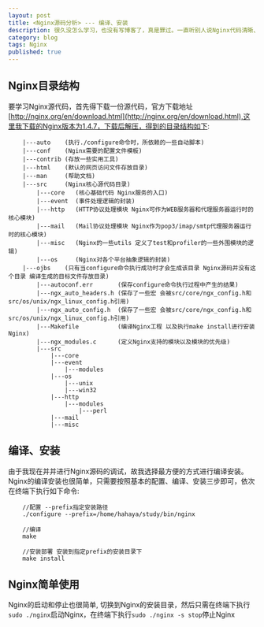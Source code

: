```yaml
---
layout: post
title: <Nginx源码分析> --- 编译、安装
description: 很久没怎么学习，也没有写博客了，真是罪过。一直听别人说Nginx代码清晰、完美，一直想膜拜下Nginx代码的，但是一直都没有开始。这是病，得治～
category: blog
tags: Nginx
published: true
---
```


## Nginx目录结构 ##
要学习Nginx源代码，首先得下载一份源代码，官方下载地址[http://nginx.org/en/download.html](http://nginx.org/en/download.html),这里我下载的Nginx版本为1.4.7，下载后解压，得到的目录结构如下:  

        |---auto    (执行./configure命令时，所依赖的一些自动脚本)  
        |---conf    (Nginx需要的配置文件模板)  
        |---contrib (存放一些实用工具)  
        |---html    (默认的网页访问文件存放目录)  
        |---man     (帮助文档)  
        |---src     (Nginx核心源代码目录)  
            |---core   (核心基础代码 Nginx服务的入口)  
            |---event  (事件处理逻辑的封装)  
            |---http   (HTTP协议处理模块 Nginx可作为WEB服务器和代理服务器运行时的核心模块)  
            |---mail   (Mail协议处理模块 Nginx作为pop3/imap/smtp代理服务器运行时的核心模块)  
            |---misc   (Nginx的一些utils 定义了test和profiler的一些外围模块的逻辑)  
            |---os     (Nginx对各个平台抽象逻辑的封装)  
        |---ojbs    (只有当configure命令执行成功时才会生成该目录 Nginx源码并没有这个目录 编译生成的目标文件存放目录)  
            |---autoconf.err       (保存configure命令执行过程中产生的结果)  
            |---ngx_auto_headers.h (保存了一些宏 会被src/core/ngx_config.h和src/os/unix/ngx_linux_config.h引用)  
            |---ngx_auto_config.h  (保存了一些宏 会被src/core/ngx_config.h和src/os/unix/ngx_linux_config.h引用)  
            |---Makefile           (编译Nginx工程 以及执行make install进行安装Nginx)  
            |---ngx_modules.c      (定义Nginx支持的模块以及模块的优先级)  
            |---src  
                |---core  
                |---event  
                    |---modules  
                |---os  
                    |---unix  
                    |---win32  
                |---http  
                    |---modules  
                        |---perl  
                |---mail  
                |---misc  

## 编译、安装 ##
由于我现在并并进行Nginx源码的调试，故我选择最方便的方式进行编译安装。Nginx的编译安装也很简单，只需要按照基本的配置、编译、安装三步即可，依次在终端下执行如下命令:  

        //配置 --prefix指定安装路径  
        ./configure --prefix=/home/hahaya/study/bin/nginx  
        
        //编译  
        make  
        
        //安装部署 安装到指定prefix的安装目录下  
        make install  

## Nginx简单使用 ##
Nginx的启动和停止也很简单, 切换到Nginx的安装目录，然后只需在终端下执行`sudo ./nginx`启动Nginx，在终端下执行`sudo ./nginx -s stop`停止Nginx

